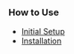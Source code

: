 ### How to Use

- [Initial Setup](./tutorials/For%20Developers.md#_initial-setup_)
- [Installation](./tutorials/For%20Developers.md#installation)




